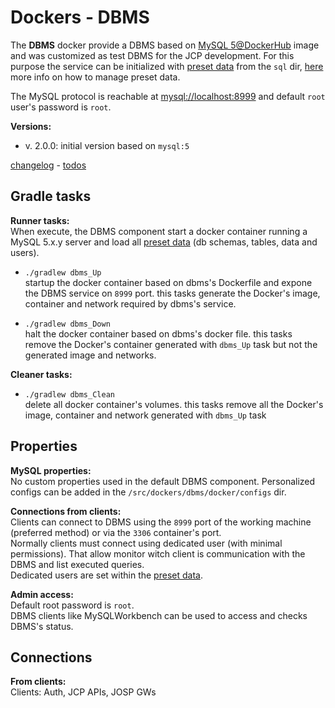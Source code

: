 # Dockers - DBMS

The **DBMS** docker provide a DBMS based on [MySQL 5@DockerHub](https://hub.docker.com/_/mysql)
image and was customized as test DBMS for the JCP development. For this purpose the
service can be initialized with [preset data](dbms_presetdata.md) from the
```sql``` dir, [here](dbms_presetdata_howto.md) more info on how to manage preset
data.

The MySQL protocol is reachable at [mysql://localhost:8999]() and default ```root```
user's password is ```root```.

**Versions:**<br>
  * v. 2.0.0:
    initial version based on ```mysql:5```

[changelog](dbms_CHANGELOG.md) - [todos](dbms_TODOS.md)


## Gradle tasks

**Runner tasks:**<br>
  When execute, the DBMS component start a docker container running a MySQL 5.x.y
  server and load all [preset data](dbms_presetdata.md) (db schemas, tables, data
  and users).

  * ```./gradlew dbms_Up```<br>
    startup the docker container based on dbms's Dockerfile and expone the DBMS
    service on ```8999``` port.
    this tasks generate the Docker's image, container and network required by
    dbms's service.
    
  * ```./gradlew dbms_Down```<br>
    halt the docker container based on dbms's docker file.
    this tasks remove the Docker's container generated with ```dbms_Up``` task
    but not the generated image and networks.

**Cleaner tasks:**<br>
  * ```./gradlew dbms_Clean```<br>
    delete all docker container's volumes.
    this tasks remove all the Docker's image, container and network generated
    with ```dbms_Up``` task


## Properties

**MySQL properties:**<br>
  No custom properties used in the default DBMS component. Personalized configs
  can be added in the ```/src/dockers/dbms/docker/configs``` dir.

**Connections from clients:**<br>
  Clients can connect to DBMS using the ```8999``` port of the working machine
  (preferred method) or via the ```3306``` container's port.<br>
  Normally clients must connect using dedicated user (with minimal permissions).
  That allow monitor witch client is communication with the DBMS and list executed
  queries.<br>
  Dedicated users are set within the [preset data](dbms_presetdata.md).

**Admin access:**<br>
  Default root password is ```root```.<br>
  DBMS clients like MySQLWorkbench can be used to access and checks DBMS's status.


## Connections

**From clients:**<br>
  Clients: Auth, JCP APIs, JOSP GWs

